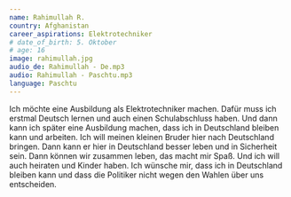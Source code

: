 ```yaml
---
name: Rahimullah R.
country: Afghanistan
career_aspirations: Elektrotechniker
# date_of_birth: 5. Oktober
# age: 16
image: rahimullah.jpg
audio_de: Rahimullah - De.mp3
audio: Rahimullah - Paschtu.mp3
language: Paschtu
---
```


Ich möchte eine Ausbildung als Elektrotechniker machen. Dafür muss ich erstmal Deutsch lernen und auch einen Schulabschluss haben. Und dann kann ich später eine Ausbildung machen, dass ich in Deutschland bleiben kann und arbeiten. Ich will meinen kleinen Bruder hier nach Deutschland bringen. Dann kann er hier in Deutschland besser leben und in Sicherheit sein. Dann können wir zusammen leben, das macht mir Spaß. Und ich will auch heiraten und Kinder haben. Ich wünsche mir, dass ich in Deutschland bleiben kann und dass die Politiker nicht wegen den Wahlen über uns entscheiden.